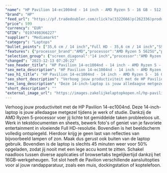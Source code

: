 ```yaml
---
"name": "HP Pavilion 14-ec1004nd - 14 inch - AMD Ryzen 5 - 16 GB - 512 GB"
"brand": "HP"
"feed_url": "https://pf.tradedoubler.com/click?a(3322666)p(262336)product(50617-1769504)ttid(3)url(https%3A%2F%2Fwww.mediamarkt.nl%2Fnl%2Fproduct%2F_hp-pavilion-14-ec1004nd-14-inch-amd-ryzen-5-16-gb-512-gb-1769504.html%3Futm_source%3Dtradedoubler%26utm_medium%3Daff-comparison%26utm_term%3D1769504)"
"price": 599
"currency": "EUR"
"GTIN": "0197498366227"
"supplier": "Mediamarkt"
"category": "Laptops"
"bullet_points": ["35,6 cm / 14 inch","Full HD - 35,6 cm / 14 inch","SSD , 512 GB , M.2 via PCIe","1 USB Type-C® met 10 Gb/s datasnelheid (USB-voeding, DisplayPort™ 1.4, HP opladen in slaapstand); 2 USB Type-A met 5 Gb/s datasnelheid; 1 AC smart-pincode; 1 HDMI 2.1; 1 hoofdtelefoon/microfoon-combi","Lithium polymer","32.5 cm x 1.7 cm x 21.66 cm /"]
"features": {"processor_brand":"AMD","processor":"AMD Ryzen 5 5625U","product_height":"1,7 cm","battery_capacity":"43 Wh","brightness":"250 cd/m²","additional_update_information":"Voor zover op de afbeeldingen apps worden getoond, geldt dat MediaMarkt niet kan garanderen dat de apps tijdens de volledige levensduur van het product goed zullen blijven functioneren. Dit hangt af van het beleid van de fabrikant.","wlan_standards":"WiFi 5 (802.11AC)","min_duration_supported_software_updates":"2 jaar","bluetooth":"Ja","hard_disk_1":"SSD , 512 GB , M.2 via PCIe","ram_configuration":"2x 8 GB","dimensions_weight":"32.5 cm x 1.7 cm x 21.66 cm /","card_reader":"Nee","panel_type":"IPS (In-Plane Switching)","touchscreen":"Nee","screen_diagonal_inches":"14 inch","depth":"21,66 cm","number_of_processor_cores":"6","processor_model":"Ryzen™ 5","image_quality":"Full HD","manufacturer_part_number":"8V6X0EA#ABH","memory_speeds":"3200 MHz","integrated_mike":"Ja","processor_clock_rate":"2.3 GHz","speakers":"Ja","convertibility":"Vast scherm","model_year":"2023","height":"1,7 cm","shipping_costs":"0.00","memory_size":"16 GB","product_manufacturer":"HP","product_introduction_date":"2023-08-02","screen_diagonal_cm_inch":"35,6 cm / 14 inch","delivery_time":"5","warranty_note":"1 jaar (1-1-0) garantie omvat 1 jaar garantie op onderdelen en arbeidskosten. Geen reparatie onsite. De algemene voorwaarden verschillen per land. Bepaalde beperkingen en uitsluitingen zijn van toepassing.","color":"Zilver","bluetooth_version":"5.0","image_ratio":"16:9","product_depth":"21,66 cm","product_width":"32,5 cm","battery_type":"Lithium polymer","product_type":"Laptop","capacity_of_1_hard_disk":"512 GB","processor_speed_with_turbo":"4.3 GHz","type_of_1_hard_disk":"SSD","weight":"1,41 kg","previous_price":"799.00","front_camera":"Ja","screen_diagonal_cm":"35,6 cm","resolution":"1920 x 1080","integrated_webcam":"Ja","update_policy":"Onbekend","total_storage_space_in_gb":"512 GB","wlan":"Ja","old_price":"799.00","ram_type":"DDR4","manufacturer_guarantee":"1 jaar","special_features":"Nee","scope_of_delivery":"Laptop, adapter","connections":"1 USB Type-C® met 10 Gb/s datasnelheid (USB-voeding, DisplayPort™ 1.4, HP opladen in slaapstand); 2 USB Type-A met 5 Gb/s datasnelheid; 1 AC smart-pincode; 1 HDMI 2.1; 1 hoofdtelefoon/microfoon-combi","manufacturer_supported_software_updates":"Ja","short_description":"PAVILION 14-EC1004ND","total_storage_space":"512 GB"}
"selection_group": {"screen_diagonal":"14 inch","processor":"AMD Ryzen 5","changed_price_past_3_days":false,"product_family":"Pavilion 14"}
"changed": "2023-12-13 07:20:22"
"seo_header_title": "HP Pavilion 14-ec1004nd - 14 inch - AMD Ryzen 5 - 16 GB - 512 GB"
"seo_meta_description": "HP Pavilion 14-ec1004nd - 14 inch - AMD Ryzen 5 - 16 GB - 512 GB"
"seo_h1_title": "HP Pavilion 14-ec1004nd - 14 inch - AMD Ryzen 5 - 16 GB - 512 GB"
"seo_short_description": "Verhoog jouw productiviteit met de HP Pavilion 14-ec1004nd."
"seo_long_description": "Deze 14-inch-laptop is jouw alledaagse metgezel tijdens je werk of studie. Dankzij de AMD Ryzen 5-processor voer jij lichte tot gemiddelde taken probleeloos uit. Werk in tekstdocumenten en sheets, bewerk foto's of geniet van je favoriete entertainment in vloeiende Full HD-resolutie. Bovendien is het beeldscherm volledig ontspiegeld. Hierdoor krijg je geen last van reflecties van bijvoorbeeld lampen of zon. Maak dus gerust ook buiten van de laptop gebruik. Bovendien is de laptop is slechts 45 minuten weer voor 50% opgeladen, zodat jij nooit met een lege accu komt te zitten. Schakel naadloos tussen diverse applicaties of browsertabs tegelijkertijd dankzij het 16GB-werkgeheugen. Tot slot heeft de Pavilion verschillende aansluitopties voor al jouw randapparatuur, zoals een muis, dockingstation of koptelefoon."
"short_description": ""
"external_image_url": "https://images.zakelijkelaptopkopen.nl/hp-pavilion-14-ec1004nd-14-inch-amd-ryzen-5-16-gb-512-gb-1769504.webp"
---
```


Verhoog jouw productiviteit met de HP Pavilion 14-ec1004nd. Deze 14-inch-laptop is jouw alledaagse metgezel tijdens je werk of studie. Dankzij de AMD Ryzen 5-processor voer jij lichte tot gemiddelde taken probleeloos uit. Werk in tekstdocumenten en sheets, bewerk foto's of geniet van je favoriete entertainment in vloeiende Full HD-resolutie. Bovendien is het beeldscherm volledig ontspiegeld. Hierdoor krijg je geen last van reflecties van bijvoorbeeld lampen of zon. Maak dus gerust ook buiten van de laptop gebruik. Bovendien is de laptop is slechts 45 minuten weer voor 50% opgeladen, zodat jij nooit met een lege accu komt te zitten. Schakel naadloos tussen diverse applicaties of browsertabs tegelijkertijd dankzij het 16GB-werkgeheugen. Tot slot heeft de Pavilion verschillende aansluitopties voor al jouw randapparatuur, zoals een muis, dockingstation of koptelefoon.